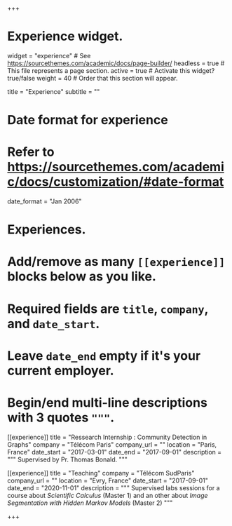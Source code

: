 +++
# Experience widget.
widget = "experience"  # See https://sourcethemes.com/academic/docs/page-builder/
headless = true  # This file represents a page section.
active = true  # Activate this widget? true/false
weight = 40  # Order that this section will appear.

title = "Experience"
subtitle = ""

# Date format for experience
#   Refer to https://sourcethemes.com/academic/docs/customization/#date-format
date_format = "Jan 2006"

# Experiences.
#   Add/remove as many `[[experience]]` blocks below as you like.
#   Required fields are `title`, `company`, and `date_start`.
#   Leave `date_end` empty if it's your current employer.
#   Begin/end multi-line descriptions with 3 quotes `"""`.
[[experience]]
  title = "Ressearch Internship : Community Detection in Graphs"
  company = "Télécom Paris"
  company_url = ""
  location = "Paris, France"
  date_start = "2017-03-01"
  date_end = "2017-09-01"
  description = """
  Supervised by Pr. Thomas Bonald.
  """

[[experience]]
  title = "Teaching"
  company = "Télécom SudParis"
  company_url = ""
  location = "Evry, France"
  date_start = "2017-09-01"
  date_end = "2020-11-01"
  description = """
    Supervised labs sessions for a course about _Scientific Calculus_ (Master 1) and an other about _Image Segmentation with Hidden Markov Models_ (Master 2)
  """

+++
